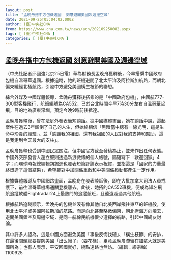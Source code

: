 ```yaml
---
layout: post
title: "孟晚舟搭中方包機返國  刻意避開美國及週邊空域"
date: 2021-09-25T05:04:02.000Z
author: (臺)中央社CNA
from: https://www.cna.com.tw/news/acn/202109250082.aspx
tags: [ (臺)中央社CNA ]
categories: [ (臺)中央社CNA ]
---
```

<!--1632546242000-->
[孟晚舟搭中方包機返國  刻意避開美國及週邊空域](https://www.cna.com.tw/news/acn/202109250082.aspx)
------

<div>
<div></div><div class="paragraph"><p>（中央社記者邱國強北京25日電）華為財務長孟晚舟獲釋後，今早搭乘中國政府包機自溫哥華返國。根據追蹤，她的班機避開了北太平洋及阿拉斯加航路，而朝北偏東繞經北極航路，引發中方避免美國橫生枝節的聯想。</p><p>綜合外媒及中國媒體報導，孟晚舟獲釋後搭乘的是「中國政府包機」，由國航777-300型客機飛行，航班編號為CA552，已於台北時間今早7時30分左右自溫哥華起飛，目的地為廣東深圳，預定今晚9時前後抵達。</p><p>孟晚舟獲釋後，曾在法庭外發表簡短談話。據中國媒體畫面，她在談話中說，這起案件在過去3年顛倒了自己的人生，但始終相信「黑暗當中總有一線光明，這是生命中珍貴的經驗」。並「感謝我的祖國，還有我祖國的人民對我的支持和幫助，這是我走到今天最大的支柱」。</p><p>孟晚舟獲釋也受到中國民眾關注，但中國官方截至發稿為止，並未作出任何表態。中國外交部發言人趙立堅則透過新浪微博的個人帳號，簡短寫下「歡迎回家」4字；而環球時報總編輯胡錫進也發表短篇評論表示祝賀，並指這是「國家的力量最終塑造了這個結果」，希望能對中加關係重啟和中美關係鬆動都產生一定作用。</p><p>根據媒體報導及中國網路畫面，孟晚舟在發表談話後，即在大批加拿大司法人員戒護下，前往溫哥華機場通關登機離去。此後，她搭的CA552班機，便成為知名飛航追蹤軟體Flightradar24上最熱門的追蹤航班，且遠遠超過其他航班。</p><p>根據航路追蹤顯示，孟晚舟的包機並沒有像其他自北美西岸飛往東亞的班機般，使用北太平洋或美國阿拉斯加的航路。而是向北甚至略微偏東，朝北極海方向飛去，避開美國領空及周邊空域，是同一航線民航機很少選擇的航路，引起中國網友討論。</p><p>其中許多人認為，這是中國方面避免美國「事後反悔找碴」、「橫生枝節」的安排，在最後關頭總要提防美國「出么蛾子」（耍花樣），畢竟孟晚舟滯留在加拿大就是美國所為；也有人表示，平安回國就好，繞點遠路也無妨。（編輯：繆宗翰）1100925</p></div>
</div>
